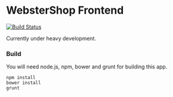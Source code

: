 # WebsterShop Frontend #

[![Build Status](https://travis-ci.org/WebsterShop/Webapp.png?branch=master)](https://travis-ci.org/WebsterShop/Webapp)

Currently under heavy development.

### Build ###
You will need node.js, npm, bower and grunt for building this app.

```
npm install
bower install
grunt
```
